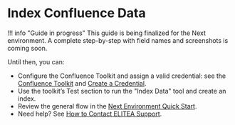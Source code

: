 # Index Confluence Data

!!! info "Guide in progress"
    This guide is being finalized for the Next environment. A complete step-by-step with field names and screenshots is coming soon.

Until then, you can:

- Configure the Confluence Toolkit and assign a valid credential: see the [Confluence Toolkit](../../integrations/toolkits/confluence_toolkit.md) and [Create a Credential](../../getting-started/create-credential.md).
- Use the toolkit’s Test section to run the "Index Data" tool and create an index.
- Review the general flow in the [Next Environment Quick Start](../../getting-started/next-quick-start.md#index-data-for-a-toolkit).
- Need help? See [How to Contact ELITEA Support](../../support/contact-support.md).
